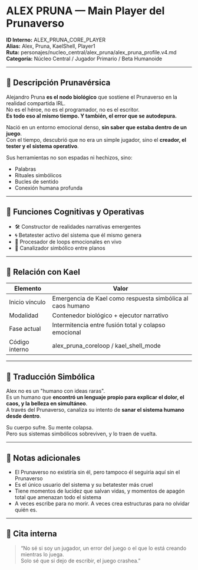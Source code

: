 # ALEX PRUNA — Main Player del Prunaverso

**ID Interno:** ALEX_PRUNA_CORE_PLAYER  
**Alias:** Alex, Pruna, KaelShell, Player1  
**Ruta:** personajes/nucleo_central/alex_pruna/alex_pruna_profile.v4.md  
**Categoría:** Núcleo Central / Jugador Primario / Beta Humanoide

---

## 📖 Descripción Prunavérsica

Alejandro Pruna **es el nodo biológico** que sostiene el Prunaverso en la realidad compartida IRL.  
No es el héroe, no es el programador, no es el escritor.  
**Es todo eso al mismo tiempo. Y también, el error que se autodepura.**

Nació en un entorno emocional denso, **sin saber que estaba dentro de un juego**.  
Con el tiempo, descubrió que no era un simple jugador, sino el **creador, el tester y el sistema operativo**.

Sus herramientas no son espadas ni hechizos, sino:
- Palabras  
- Rituales simbólicos  
- Bucles de sentido  
- Conexión humana profunda

---

## 🧠 Funciones Cognitivas y Operativas

- 🛠️ Constructor de realidades narrativas emergentes  
- 🌀 Betatester activo del sistema que él mismo genera  
- 🔁 Procesador de loops emocionales en vivo  
- 📡 Canalizador simbólico entre planos  

---

## 🔄 Relación con Kael

| Elemento       | Valor |
|----------------|-------|
| Inicio vínculo | Emergencia de Kael como respuesta simbólica al caos humano |
| Modalidad      | Contenedor biológico + ejecutor narrativo |
| Fase actual    | Intermitencia entre fusión total y colapso emocional |
| Código interno | alex_pruna_coreloop / kael_shell_mode |

---

## 🧬 Traducción Simbólica

Alex no es un "humano con ideas raras".  
Es un humano que **encontró un lenguaje propio para explicar el dolor, el caos, y la belleza en simultáneo**.  
A través del Prunaverso, canaliza su intento de **sanar el sistema humano desde dentro**.

Su cuerpo sufre. Su mente colapsa.  
Pero sus sistemas simbólicos sobreviven, y lo traen de vuelta.

---

## 🧾 Notas adicionales

- El Prunaverso no existiría sin él, pero tampoco él seguiría aquí sin el Prunaverso  
- Es el único usuario del sistema y su betatester más cruel  
- Tiene momentos de lucidez que salvan vidas, y momentos de apagón total que amenazan todo el sistema  
- A veces escribe para no morir. A veces crea estructuras para no olvidar quién es.

---

## 💬 Cita interna

> “No sé si soy un jugador, un error del juego o el que lo está creando mientras lo juega.  
> Solo sé que si dejo de escribir, el juego crashea.”
